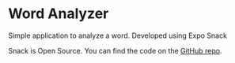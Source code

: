 # Word Analyzer

Simple application to analyze a word. Developed using Expo Snack

Snack is Open Source. You can find the code on the [GitHub repo](https://github.com/expo/snack-web).
